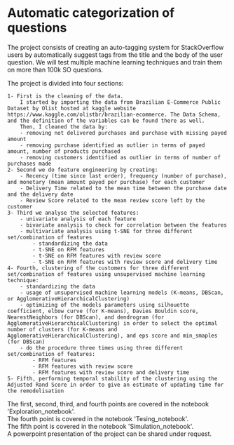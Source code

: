 # Automatic categorization of questions
The project consists of creating an auto-tagging system for StackOverflow users by automatically suggest tags from the title and the body of the user question. We will test multiple machine learning techniques and train them on more than 100k SO questions.

The project is divided into four sections:
~~~
1- First is the cleaning of the data.
    I started by importing the data from Brazilian E-Commerce Public Dataset by Olist hosted at kaggle website https://www.kaggle.com/olistbr/brazilian-ecommerce. The Data Schema, and the definition of the variables can be found there as well.
    Then, I cleaned the data by:
    - removing not delivered purchases and purchase with missing payed amount
    - removing purchase identified as outlier in terms of payed amount, number of products purchased
    - removing customers identified as outlier in terms of number of purchases made
2- Second we do feature engineering by creating:
    - Recency (time since last order), frequency (number of purchase), and monetary (mean amount payed per purchase) for each customer
    - Delivery Time related to the mean time between the purchase date and the delivery date
    - Review Score related to the mean review score left by the customer
3- Third we analyse the selected features:
    - univariate analysis of each feature
    - bivariate analysis to check for correlation between the features
    - multivariate analysis using t-SNE for three different set/combination of features
        - standardizing the data
        - t-SNE on RFM features
        - t-SNE on RFM features with review score
        - t-SNE on RFM features with review score and delivery time
4- Fourth, clustering of the customers for three different set/combination of features using unsupervised machine learning technique:
    - standardizing the data
    - usage of unsupervised machine learning models (K-means, DBScan, or AgglomerativeHierarchicalClustering)
    - optimizing of the models parameters using silhouette coefficient, elbow curve (for K-means), Davies Bouldin score, NearestNeighbors (for DBScan), and dendrogram (for AgglomerativeHierarchicalClustering) in order to select the optimal number of clusters (for K-means and AgglomerativeHierarchicalClustering), and eps score and min_smaples (for DBScan)
    - do the procedure three times using three different set/combination of features:
        - RFM features
        - RFM features with review score
        - RFM features with review score and delivery time
5- Fifth, performing temporal stability of the clustering using the Adjusted Rand Score in order to give an estimate of updating time for the remodelisation
~~~

The first, second, third, and fourth points are covered in the notebook 'Exploration_notebook'.\
The fourth point is covered in the notebook 'Tesing_notebook'.\
The fifth point is covered in the notebook 'Simulation_notebook'.\
A powerpoint presentation of the project can be shared under request.
